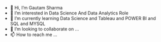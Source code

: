 - 👋 Hi, I’m Gautam Sharma
- 👀 I’m interested in Data Science And Data Analytics Role
- 🌱 I’m currently learning  Data Science and Tableau and POWER BI and SQL and MYSQL
- 💞️ I’m looking to collaborate on ...
- 📫 How to reach me ...

<!---
gautam7250/gautam7250 is a ✨ special ✨ repository because its `README.md` (this file) appears on your GitHub profile.
You can click the Preview link to take a look at your changes.
--->

